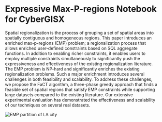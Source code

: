 # Expressive Max-P-regions Notebook for CyberGISX

Spatial regionalization is the process of grouping a set of spatial areas into spatially contiguous and homogeneous regions. This paper introduces an enriched max-p-regions (EMP) problem; a regionalization process that allows enriched user-defined constraints based on SQL aggregate functions. In addition to enabling richer constraints, it enables users to employ multiple constraints simultaneously to significantly push the expressiveness and effectiveness of the existing regionalization literature. The EMP problem is NP-hard and significantly enriches the existing regionalization problems. Such a major enrichment introduces several challenges in both feasibility and scalability. To address these challenges, we propose the FaCT algorithm, a three-phase greedy approach that finds a feasible set of spatial regions that satisfy EMP constraints while supporting large datasets compared to the existing literature. Our extensive experimental evaluation has demonstrated the effectiveness and scalability of our techniques on several real datasets.

![EMP partition of LA city](img/EMP.png)
